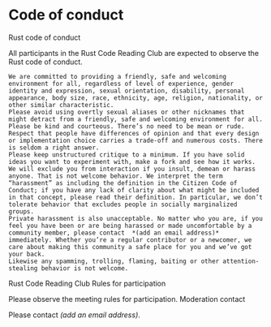 # Code of conduct
Rust code of conduct

All participants in the Rust Code Reading Club are expected to observe the Rust code of conduct.

    We are committed to providing a friendly, safe and welcoming environment for all, regardless of level of experience, gender identity and expression, sexual orientation, disability, personal appearance, body size, race, ethnicity, age, religion, nationality, or other similar characteristic.
    Please avoid using overtly sexual aliases or other nicknames that might detract from a friendly, safe and welcoming environment for all.
    Please be kind and courteous. There’s no need to be mean or rude.
    Respect that people have differences of opinion and that every design or implementation choice carries a trade-off and numerous costs. There is seldom a right answer.
    Please keep unstructured critique to a minimum. If you have solid ideas you want to experiment with, make a fork and see how it works.
    We will exclude you from interaction if you insult, demean or harass anyone. That is not welcome behavior. We interpret the term “harassment” as including the definition in the Citizen Code of Conduct; if you have any lack of clarity about what might be included in that concept, please read their definition. In particular, we don’t tolerate behavior that excludes people in socially marginalized groups.
    Private harassment is also unacceptable. No matter who you are, if you feel you have been or are being harassed or made uncomfortable by a community member, please contact  *(add an email address)*  immediately. Whether you’re a regular contributor or a newcomer, we care about making this community a safe place for you and we’ve got your back.
    Likewise any spamming, trolling, flaming, baiting or other attention-stealing behavior is not welcome.

Rust Code Reading Club Rules for participation

Please observe the meeting rules for participation.
Moderation contact

Please contact *(add an email address)*.